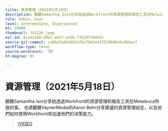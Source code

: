 ```yaml
---
title: 資源管理（2021年5月18日）
description: 聽聽Samantha Isin分享她透過Workfront的資源管理和報告工具在Melaleuca所做的事。 也請聽聽Aaron Behr，來自VaynerMedia的…… （說明應該介於60到160個字元之間）
role: Admin, User
level: Intermediate, Experienced
kt: 10008
thumbnail: 341226.jpeg
exl-id: 8ca41260-d9e3-4e57-ad3b-f3329576dd2c
source-git-commit: ca06e5a8b1602a7bcfb83a43f529680a5a96bacf
workflow-type: tm+mt
source-wordcount: '78'
ht-degree: 0%

---
```


# 資源管理（2021年5月18日）

聽聽Samantha Isin分享她透過Workfront的資源管理和報告工具在Melaleuca所做的事。 也請聽聽VaynerMedia的Aaron Behr分享建議的資源管理設定，以及他們如何使用Workfront來加速他們的決策能力。

>[!VIDEO](https://video.tv.adobe.com/v/341226/?quality=12&learn=on)
